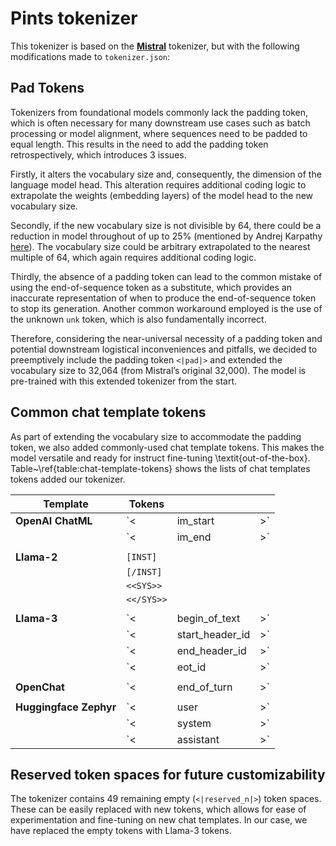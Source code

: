 # Pints tokenizer

This tokenizer is based on the [**Mistral**](https://huggingface.co/mistralai/Mistral-7B-v0.1) tokenizer, but with the following modifications made to `tokenizer.json`:

## Pad Tokens

Tokenizers from foundational models commonly lack the padding token, which is often necessary for many downstream use cases such as batch processing or model alignment, where sequences need to be padded to equal length. This results in the need to add the padding token retrospectively, which introduces 3 issues.

Firstly, it alters the vocabulary size and, consequently, the dimension of the language model head. This alteration requires additional coding logic to extrapolate the weights (embedding layers) of the model head to the new vocabulary size.

Secondly, if the new vocabulary size is not divisible by 64, there could be a reduction in model throughout of up to 25% (mentioned by Andrej Karpathy [here](https://twitter.com/karpathy/status/1621578354024677377?lang=en)). The vocabulary size could be arbitrary extrapolated to the nearest multiple of 64, which again requires additional coding logic.

Thirdly, the absence of a padding token can lead to the common mistake of using the end-of-sequence token as a substitute, which provides an inaccurate representation of when to produce the end-of-sequence token to stop its generation. Another common workaround employed is the use of the unknown `unk` token, which is also fundamentally incorrect.

Therefore, considering the near-universal necessity of a padding token and potential downstream logistical inconveniences and pitfalls, we decided to preemptively include the padding token `<|pad|>` and extended the vocabulary size to 32,064 (from Mistral’s original 32,000). The model is pre-trained with this extended tokenizer from the start.

## Common chat template tokens

As part of extending the vocabulary size to accommodate the padding token, we also added commonly-used chat template tokens. This makes the model versatile and ready for instruct fine-tuning \textit{out-of-the-box}. Table~\ref{table:chat-template-tokens} shows the lists of chat templates tokens added our tokenizer.

| Template               | Tokens     |                 |     |
| ---------------------- | ---------- | --------------- | --- |
| **OpenAI ChatML**      | `<         | im_start        | >`  |
|                        | `<         | im_end          | >`  |
|                        |            |
| **Llama-2**            | `[INST]`   |
|                        | `[/INST]`  |
|                        | `<<SYS>>`  |
|                        | `<</SYS>>` |
|                        |            |
| **Llama-3**            | `<         | begin_of_text   | >`  |
|                        | `<         | start_header_id | >`  |
|                        | `<         | end_header_id   | >`  |
|                        | `<         | eot_id          | >`  |
|                        |            |
| **OpenChat**           | `<         | end_of_turn     | >`  |
|                        |            |
| **Huggingface Zephyr** | `<         | user            | >`  |
|                        | `<         | system          | >`  |
|                        | `<         | assistant       | >`  |

## Reserved token spaces for future customizability

The tokenizer contains 49 remaining empty (`<|reserved_n|>`) token spaces. These can be easily replaced with new tokens, which allows for ease of experimentation and fine-tuning on new chat templates. In our case, we have replaced the empty tokens with Llama-3 tokens.
